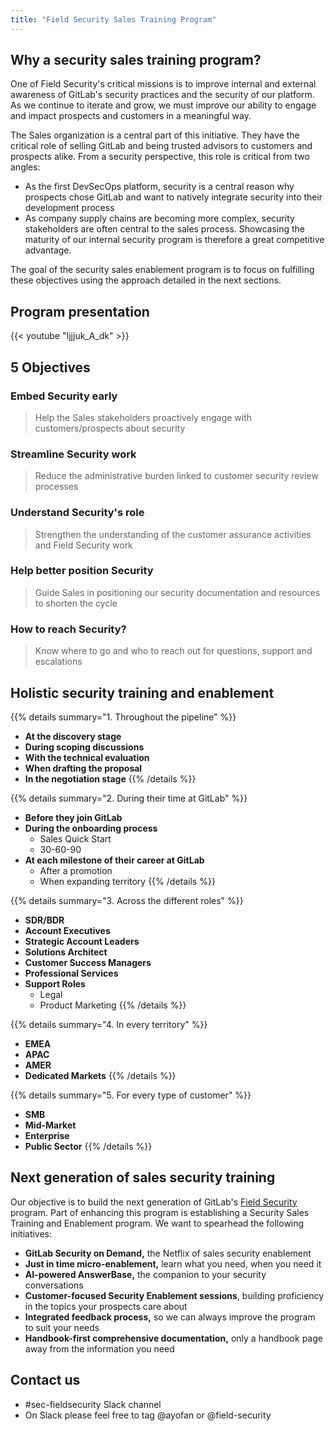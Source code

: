 ```yaml
---
title: "Field Security Sales Training Program"
---
```


## Why a security sales training program?

One of Field Security's critical missions is to improve internal and external awareness of GitLab's security practices and the security of our platform. As we continue to iterate and grow, we must improve our ability to engage and impact prospects and customers in a meaningful way.

The Sales organization is a central part of this initiative. They have the critical role of selling GitLab and being trusted advisors to customers and prospects alike. From a security perspective, this role is critical from two angles:

- As the first DevSecOps platform, security is a central reason why prospects chose GitLab and want to natively integrate security into their development process
- As company supply chains are becoming more complex, security stakeholders are often central to the sales process. Showcasing the maturity of our internal security program is therefore a great competitive advantage.

The goal of the security sales enablement program is to focus on fulfilling these objectives using the approach detailed in the next sections.

## Program presentation

{{< youtube "Ijjjuk_A_dk" >}}

## 5 Objectives

### Embed Security early

> Help the Sales stakeholders proactively engage with customers/prospects about security

### Streamline Security work

> Reduce the administrative burden linked to customer security review processes

### Understand Security's role

> Strengthen the understanding of the customer assurance activities and Field Security work

### Help better position Security

> Guide Sales in positioning our security documentation and resources to shorten the cycle

### How to reach Security?

> Know where to go and who to reach out for questions, support and escalations

## Holistic security training and enablement

{{% details summary="1. Throughout the pipeline" %}}

- **At the discovery stage**
- **During scoping discussions**
- **With the technical evaluation**
- **When drafting the proposal**
- **In the negotiation stage**
{{% /details %}}

{{% details summary="2. During their time at GitLab" %}}

- **Before they join GitLab**
- **During the onboarding process**
  - Sales Quick Start
  - 30-60-90
- **At each milestone of their career at GitLab**
  - After a promotion
  - When expanding territory
{{% /details %}}

{{% details summary="3. Across the different roles" %}}

- **SDR/BDR**
- **Account Executives**
- **Strategic Account Leaders**
- **Solutions Architect**
- **Customer Success Managers**
- **Professional Services**
- **Support Roles**
  - Legal
  - Product Marketing
{{% /details %}}

{{% details summary="4. In every territory" %}}

- **EMEA**
- **APAC**
- **AMER**
- **Dedicated Markets**
{{% /details %}}

{{% details summary="5. For every type of customer" %}}

- **SMB**
- **Mid-Market**
- **Enterprise**
- **Public Sector**
{{% /details %}}

## Next generation of sales security training

Our objective is to build the next generation of GitLab's [Field Security](../field-security/) program. Part of enhancing this program is establishing a Security Sales Training and Enablement program. We want to spearhead the following initiatives:

- **GitLab Security on Demand,** the Netflix of sales security enablement
- **Just in time micro-enablement,** learn what you need, when you need it
- **AI-powered AnswerBase,** the companion to your security conversations
- **Customer-focused Security Enablement sessions**, building proficiency in the topics your prospects care about
- **Integrated feedback process,** so we can always improve the program to suit your needs
- **Handbook-first comprehensive documentation,** only a handbook page away from the information you need

## Contact us

- #sec-fieldsecurity Slack channel
- On Slack please feel free to tag @ayofan or @field-security

